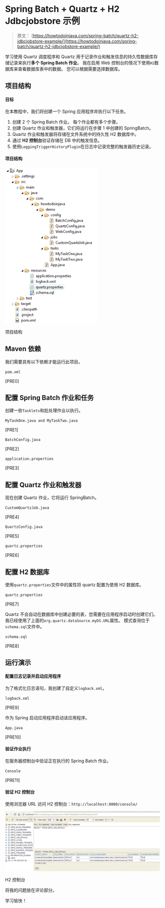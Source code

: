 # Spring Batch + Quartz + H2 Jdbcjobstore 示例

> 原文： [https://howtodoinjava.com/spring-batch/quartz-h2-jdbcjobstore-example/](https://howtodoinjava.com/spring-batch/quartz-h2-jdbcjobstore-example/)

学习使用 Quartz 调度程序和 Quartz 用于记录作业和触发信息的持久性数据库存储记录来执行**多个 Spring Batch 作业**。 我在启用 Web 控制台的情况下使用`H2`数据库来查看数据库表中的数据。 您可以根据需要选择数据库。

## 项目结构

#### 目标

在本教程中，我们将创建一个 Spring 应用程序并执行以下任务。

1.  创建 2 个 Spring Batch 作业。 每个作业都有多个步骤。
2.  创建 Quartz 作业和触发器，它们将运行在步骤 1 中创建的 SpringBatch。
3.  Quartz 作业和触发器将存储在文件系统中的持久性 H2 数据库中。
4.  通过 **H2 控制台**验证存储在 DB 中的触发信息。
5.  使用`LoggingTriggerHistoryPlugin`在日志中记录完整的触发器历史记录。

#### 项目结构

![Project Structure](img/829fa7c45324bddf48aa62c24ae674d3.jpg)

项目结构

## Maven 依赖

我们需要具有以下依赖才能运行此项目。

`pom.xml`

[PRE0]

## 配置 Spring Batch 作业和任务

创建一些`Tasklets`和批处理作业以执行。

`MyTaskOne.java and MyTaskTwo.java`

[PRE1]

`BatchConfig.java`

[PRE2]

`application.properties`

[PRE3]

## 配置 Quartz 作业和触发器

现在创建 Quartz 作业，它将运行 SpringBatch。

`CustomQuartzJob.java`

[PRE4]

`QuartzConfig.java`

[PRE5]

`quartz.properties`

[PRE6]

## 配置 H2 数据库

使用`quartz.properties`文件中的属性将 quartz 配置为使用 H2 数据库。

`quartz.properties`

[PRE7]

Quartz 不会自动在数据库中创建必要的表，您需要在应用程序启动时创建它们。 我已经使用了上面的`org.quartz.dataSource.myDS.URL`属性。 模式查询位于`schema.sql`文件中。

`schema.sql`

[PRE8]

## 运行演示

#### 配置日志记录并启动应用程序

为了格式化日志语句，我创建了自定义`logback.xml`。

`logback.xml`

[PRE9]

作为 Spring 启动应用程序启动该应用程序。

`App.java`

[PRE10]

#### 验证作业执行

在服务器控制台中验证正在执行的 Spring Batch 作业。

`Console`

[PRE11]

#### 验证 H2 控制台

使用浏览器 URL 访问 H2 控制台：`http://localhost:8080/console/`

![H2 Console](img/02405e7b8e4a46d943b13e82ce08aeef.jpg)

H2 控制台

将我的问题放在评论部分。

学习愉快！
